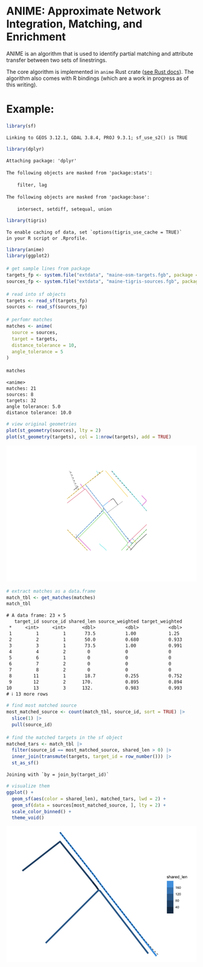 # ANIME: Approximate Network Integration, Matching, and Enrichment


ANIME is an algorithm that is used to identify partial matching and
attribute transfer between two sets of linestrings.

The core algorithm is implemented in `anime` Rust crate ([see Rust
docs](https://docs.rs/anime/)). The algorithm also comes with R bindings
(which are a work in progress as of this writing).

# Example:

``` r
library(sf)
```

    Linking to GEOS 3.12.1, GDAL 3.8.4, PROJ 9.3.1; sf_use_s2() is TRUE

``` r
library(dplyr)
```


    Attaching package: 'dplyr'

    The following objects are masked from 'package:stats':

        filter, lag

    The following objects are masked from 'package:base':

        intersect, setdiff, setequal, union

``` r
library(tigris)
```

    To enable caching of data, set `options(tigris_use_cache = TRUE)`
    in your R script or .Rprofile.

``` r
library(anime)
library(ggplot2)

# get sample lines from package
targets_fp <- system.file("extdata", "maine-osm-targets.fgb", package = "anime")
sources_fp <- system.file("extdata", "maine-tigris-sources.fgb", package = "anime")

# read into sf objects
targets <- read_sf(targets_fp)
sources <- read_sf(sources_fp)

# perfomr matches
matches <- anime(
  source = sources,
  target = targets,
  distance_tolerance = 10,
  angle_tolerance = 5
)

matches
```

    <anime>
    matches: 21
    sources: 8
    targets: 32
    angle tolerance: 5.0
    distance tolerance: 10.0

``` r
# view original geometries
plot(st_geometry(sources), lty = 2)
plot(st_geometry(targets), col = 1:nrow(targets), add = TRUE)
```

![](README_files/figure-commonmark/unnamed-chunk-1-1.png)

``` r
# extract matches as a data.frame
match_tbl <- get_matches(matches)
match_tbl
```

    # A data frame: 23 × 5
       target_id source_id shared_len source_weighted target_weighted
     *     <int>     <int>      <dbl>           <dbl>           <dbl>
     1         1         1       73.5           1.00            1.25 
     2         2         1       50.0           0.680           0.933
     3         3         1       73.5           1.00            0.991
     4         4         2        0             0               0    
     5         6         1        0             0               0    
     6         7         2        0             0               0    
     7         8         2        0             0               0    
     8        11         1       18.7           0.255           0.752
     9        12         2      170.            0.895           0.894
    10        13         3      132.            0.983           0.993
    # ℹ 13 more rows

``` r
# find most matched source
most_matched_source <- count(match_tbl, source_id, sort = TRUE) |>
  slice(1) |>
  pull(source_id)

# find the matched targets in the sf object
matched_tars <- match_tbl |>
  filter(source_id == most_matched_source, shared_len > 0) |>
  inner_join(transmute(targets, target_id = row_number())) |>
  st_as_sf()
```

    Joining with `by = join_by(target_id)`

``` r
# visualize them
ggplot() +
  geom_sf(aes(color = shared_len), matched_tars, lwd = 2) +
  geom_sf(data = sources[most_matched_source, ], lty = 2) +
  scale_color_binned() +
  theme_void()
```

![](README_files/figure-commonmark/unnamed-chunk-1-2.png)
